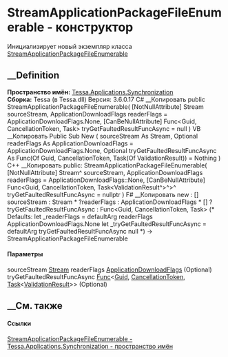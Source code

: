 # StreamApplicationPackageFileEnumerable - конструктор
Инициализирует новый экземпляр класса
[StreamApplicationPackageFileEnumerable](T_Tessa_Applications_Synchronization_StreamApplicationPackageFileEnumerable.htm)
##  __Definition
 **Пространство имён:**
[Tessa.Applications.Synchronization](N_Tessa_Applications_Synchronization.htm)  
 **Сборка:** Tessa (в Tessa.dll) Версия: 3.6.0.17
C# __Копировать
     public StreamApplicationPackageFileEnumerable(
    	[NotNullAttribute] Stream sourceStream,
    	ApplicationDownloadFlags readerFlags = ApplicationDownloadFlags.None,
    	[CanBeNullAttribute] Func<Guid, CancellationToken, Task<ValidationResult>> tryGetFaultedResultFuncAsync = null
    )
VB __Копировать
     Public Sub New ( 
    	<NotNullAttribute> sourceStream As Stream,
    	Optional readerFlags As ApplicationDownloadFlags = ApplicationDownloadFlags.None,
    	<CanBeNullAttribute> Optional tryGetFaultedResultFuncAsync As Func(Of Guid, CancellationToken, Task(Of ValidationResult)) = Nothing
    )
C++ __Копировать
     public:
    StreamApplicationPackageFileEnumerable(
    	[NotNullAttribute] Stream^ sourceStream, 
    	ApplicationDownloadFlags readerFlags = ApplicationDownloadFlags::None, 
    	[CanBeNullAttribute] Func<Guid, CancellationToken, Task<ValidationResult^>^>^ tryGetFaultedResultFuncAsync = nullptr
    )
F# __Копировать
     new : 
            [<NotNullAttribute>] sourceStream : Stream * 
            ?readerFlags : ApplicationDownloadFlags * 
            [<CanBeNullAttribute>] ?tryGetFaultedResultFuncAsync : Func<Guid, CancellationToken, Task<ValidationResult>> 
    (* Defaults:
            let _readerFlags = defaultArg readerFlags ApplicationDownloadFlags.None
            let _tryGetFaultedResultFuncAsync = defaultArg tryGetFaultedResultFuncAsync null
    *)
    -> StreamApplicationPackageFileEnumerable
#### Параметры
sourceStream [Stream](https://learn.microsoft.com/dotnet/api/system.io.stream)
readerFlags
[ApplicationDownloadFlags](T_Tessa_Applications_Services_TessaServer_ApplicationDownloadFlags.htm)
(Optional)
tryGetFaultedResultFuncAsync
[Func](https://learn.microsoft.com/dotnet/api/system.func-3)<[Guid](https://learn.microsoft.com/dotnet/api/system.guid),
[CancellationToken](https://learn.microsoft.com/dotnet/api/system.threading.cancellationtoken),
[Task](https://learn.microsoft.com/dotnet/api/system.threading.tasks.task-1)<[ValidationResult](T_Tessa_Platform_Validation_ValidationResult.htm)>>
(Optional)
## __См. также
#### Ссылки
[StreamApplicationPackageFileEnumerable -
](T_Tessa_Applications_Synchronization_StreamApplicationPackageFileEnumerable.htm)
[Tessa.Applications.Synchronization - пространство
имён](N_Tessa_Applications_Synchronization.htm)
